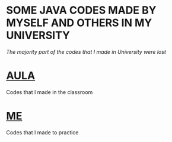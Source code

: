 # SOME JAVA CODES MADE BY MYSELF AND OTHERS IN MY UNIVERSITY

*The majority part of the codes that I made in University were lost*

# [AULA](https://github.com/JeffeVargasP/desvendando-java/tree/main/AULA)

Codes that I made in the classroom

# [ME](https://github.com/JeffeVargasP/desvendando-java/tree/main/ME)

Codes that I made to practice